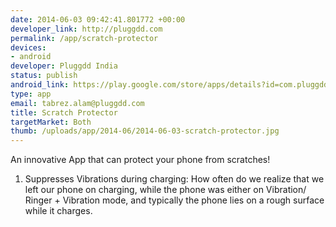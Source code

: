 ```yaml
--- 
date: 2014-06-03 09:42:41.801772 +00:00
developer_link: http://pluggdd.com
permalink: /app/scratch-protector
devices: 
- android
developer: Pluggdd India
status: publish
android_link: https://play.google.com/store/apps/details?id=com.pluggdd.scratchprotector
type: app
email: tabrez.alam@pluggdd.com
title: Scratch Protector
targetMarket: Both
thumb: /uploads/app/2014-06/2014-06-03-scratch-protector.jpg
---
```


An innovative App that can protect your phone from scratches! 

1) Suppresses Vibrations during charging: How often do we realize that we left our phone on charging, while the phone was either on Vibration/ Ringer + Vibration mode, and typically the phone lies on a rough surface while it charges. 
